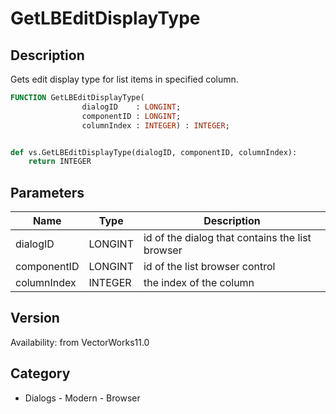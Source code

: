 # GetLBEditDisplayType

## Description
Gets edit display type for list items in specified column.

```pascal
FUNCTION GetLBEditDisplayType(
				dialogID    : LONGINT;
				componentID : LONGINT;
				columnIndex : INTEGER) : INTEGER;
```

```python

def vs.GetLBEditDisplayType(dialogID, componentID, columnIndex):
    return INTEGER
```

## Parameters
|Name|Type|Description|
|---|---|---|
|dialogID|LONGINT|id of the dialog that contains the list browser|
|componentID|LONGINT|id of the list browser control|
|columnIndex|INTEGER|the index of the column|

## Version
Availability: from VectorWorks11.0
## Category
* Dialogs - Modern - Browser

